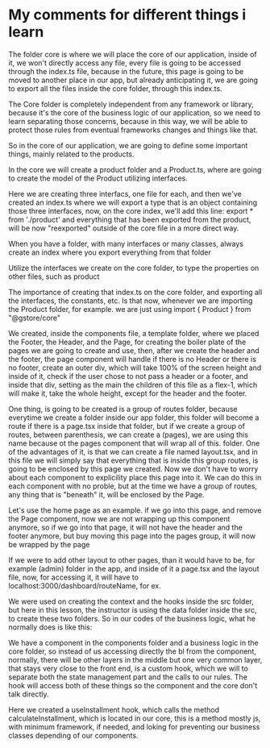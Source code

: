 # My comments for different things i learn

The folder core is where we will place the core of our application, inside of it, we won't directly access any file, every
file is going to be accessed through the index.ts file, because in the future, this page is going to be moved to another
place in our app, but already anticipating it, we are going to export all the files inside the core folder, through this
index.ts.

The Core folder is completely independent from any framework or library, because it's the core of the business logic of our
application, so we need to learn separating those concerns, because in this way, we will be able to protect those rules from
eventual frameworks changes and things like that.

So in the core of our application, we are going to define some important things, mainly related to the products.

In the core we will create a product folder and a Product.ts, where are going to create the model of the Product utilizing
interfaces.

Here we are creating three interfacs, one file for each, and then we've created an index.ts where we will export a type
that is an object containing those three interfaces, now, on the core index, we'll add this line:
export * from './product'
and everything that has been exported from the product, will be now "reexported" outside of the core file in a more direct
way.

When you have a folder, with many interfaces or many classes, always create an index where you export everything from that
folder

Utilize the interfaces we create on the core folder, to type the properties on other files, such as product

The importance of creating that index.ts on the core folder, and exporting all the interfaces, the constants, etc.
Is that now, whenever we are importing the Product folder, for example. we are just using
import { Product } from "@gstore/core"

We created, inside the components file, a template folder, where we placed the Footer, the Header, and the Page, for creating
the boiler plate of the pages we are going to create and use, then, after we create the header and the footer, the page
component will handle if there is no Header or there is no footer, create an outer div, which will take 100% of the screen
height and inside of it, check if the user chose to not pass a header or a footer, and inside that div, setting as the main
the children of this file as a flex-1, which will make it, take the whole height, except for the header and the footer.

One thing, is going to be created is a group of routes folder, because everytime we create a folder inside our app folder,
this folder will become a route if there is a page.tsx inside that folder, but if we create a group of routes, between
parenthesis, we can create a (pages), we are using this name because ot the pages component that will wrap all of this.
folder. One of the advantages of it, is that we can create a file named layout.tsx,
and in this file we will simply say that everything that is inside this group routes, is going to be enclosed by this page
we created.
Now we don't have to worry about each component to explicility place this page into it. We can do this in each component
with no proble, but at the time we have a group of routes, any thing that is "beneath" it, will be enclosed by the Page.

Let's use the home page as an example. if we go into this page, and remove the Page component, now we are not wrapping up
this component anymore, so if we go into that page, it will not have the header and the footer anymore, but buy moving this
page into the pages group, it will now be wrapped by the page

If we were to add other layout to other pages, than it would have to be, for example (admin) folder in the app, and inside
of it a page.tsx and the layout file, now, for accessing it, it will have to localhost:3000/dashboard/routeName, for ex.

We were used on creating the context and the hooks inside the src folder, but here in this lesson, the instructor is using
the data folder inside the src, to create these two folders.
So in our codes of the business logic, what he normally does is like this:

We have a component in the components folder and a business logic in the core folder, so instead of us accessing directly
the bl from the component, normally, there will be other layers in the middle but one very common layer, that stays very
close to the front end, is a custom hook, which we will to separate  both the state management part and the calls to our
rules. The hook will access both of these things so the component and the core don't talk directly.

Here we created a useInstallment hook, which calls the method calculateInstallment, which is located in our core, this is
a method mostly js, with minimum framework, if needed, and loking for preventing our business classes depending of our
components.

